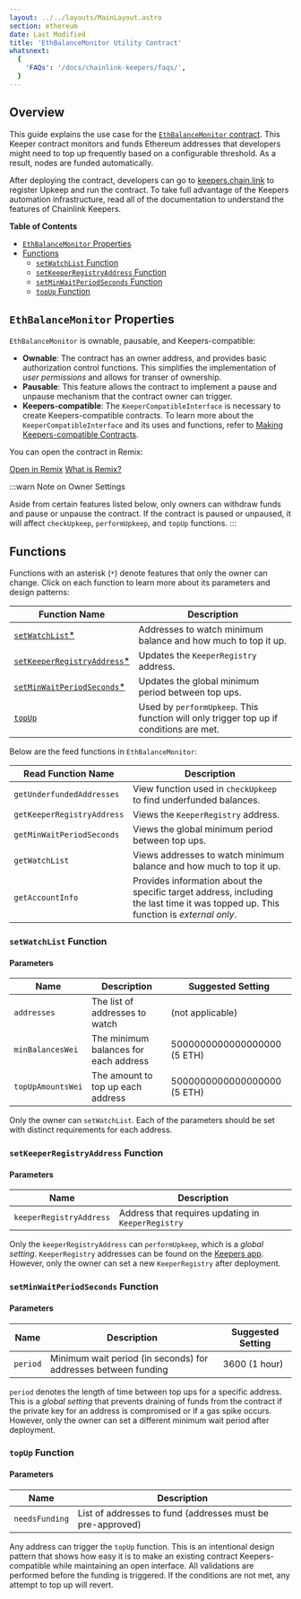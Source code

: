 ```yaml
---
layout: ../../layouts/MainLayout.astro
section: ethereum
date: Last Modified
title: 'EthBalanceMonitor Utility Contract'
whatsnext:
  {
    'FAQs': '/docs/chainlink-keepers/faqs/',
  }
---
```


## Overview
This guide explains the use case for the [`EthBalanceMonitor` contract](https://github.com/smartcontractkit/chainlink/blob/develop/contracts/src/v0.8/upkeeps/EthBalanceMonitor.sol). This Keeper contract monitors and funds Ethereum addresses that developers might need to top up frequently based on a configurable threshold. As a result, nodes are funded automatically.

After deploying the contract, developers can go to [keepers.chain.link](https://keepers.chain.link/) to register Upkeep and run the contract. To take full advantage of the Keepers automation infrastructure, read all of the documentation to understand the features of Chainlink Keepers.

**Table of Contents**
+ [`EthBalanceMonitor` Properties](#ethbalancemonitor-properties)
+ [Functions](#functions)
  + [`setWatchList` Function](#setwatchlist-function)
  + [`setKeeperRegistryAddress` Function](#setkeeperregistryaddress-function)
  + [`setMinWaitPeriodSeconds` Function](#setminwaitperiodseconds-function)
  + [`topUp` Function](#topup-function)

## `EthBalanceMonitor` Properties
`EthBalanceMonitor` is ownable, pausable, and Keepers-compatible:

- **Ownable**: The contract has an owner address, and provides basic authorization control functions. This simplifies the implementation of *user permissions* and allows for transer of ownership.
- **Pausable**: This feature allows the contract to implement a pause and unpause mechanism that the contract owner can trigger.
- **Keepers-compatible**: The `KeeperCompatibleInterface` is necessary to create Keepers-compatible contracts. To learn more about the `KeeperCompatibleInterface` and its uses and functions, refer to [Making Keepers-compatible Contracts](../compatible-contracts/).

You can open the contract in Remix:
<div class="remix-callout">
    <a href="https://remix.ethereum.org/#url=https://docs.chain.link/samples/Keepers/EthBalanceMonitor.sol" target="_blank" >Open in Remix</a>
    <a href="/docs/conceptual-overview/#what-is-remix" >What is Remix?</a>
</div>

:::warn Note on Owner Settings

 Aside from certain features listed below, only owners can withdraw funds and pause or unpause the contract. If the contract is paused or unpaused, it will affect `checkUpkeep`, `performUpkeep`, and `topUp` functions.
:::

## Functions
Functions with an asterisk (`*`) denote features that only the owner can change. Click on each function to learn more about its parameters and design patterns:

| Function Name                   | Description                                                          |
| ------------------------------- | -------------------------------------------------------------------- |
|  [`setWatchList`*](#setwatchlist-function)   | Addresses to watch minimum balance and how much to top it up.                     |
|  [`setKeeperRegistryAddress`*](#setkeeperregistryaddress-function) | Updates the `KeeperRegistry` address. |
|  [`setMinWaitPeriodSeconds`*](#setminwaitperiodseconds-function)    | Updates the global minimum period between top ups. |
|  [`topUp`](#topup-function)   | Used by `performUpkeep`. This function will only trigger top up if conditions are met.  |

Below are the feed functions in `EthBalanceMonitor`:

| Read Function Name                   | Description                                                          |
| ------------------------------- | -------------------------------------------------------------------- |
|  `getUnderfundedAddresses`    | View function used in `checkUpkeep` to find underfunded balances.                    |
|  `getKeeperRegistryAddress` | Views the `KeeperRegistry` address. |
|  `getMinWaitPeriodSeconds`    | Views the global minimum period between top ups. |
|  `getWatchList`    | Views addresses to watch minimum balance and how much to top it up.  |
|  `getAccountInfo`    | Provides information about the specific target address, including the last time it was topped up. This function is *external only*.  |

### `setWatchList` Function

#### Parameters
| Name                            | Description                                                  | Suggested Setting              |
| ------------------------------- | ------------------------------------------------------------ | ------------------------------ |
| `addresses`                    | The list of addresses to watch | (not applicable) |
| `minBalancesWei`                 | The minimum balances for each address | 5000000000000000000 (5 ETH)|
| `topUpAmountsWei`                 | The amount to top up each address | 5000000000000000000 (5 ETH)|

Only the owner can `setWatchList`. Each of the parameters should be set with distinct requirements for each address.

### `setKeeperRegistryAddress` Function

#### Parameters
| Name                            | Description                                                          |
| ------------------------------- | -------------------------------------------------------------------- |
| `keeperRegistryAddress`         | Address that requires updating in `KeeperRegistry`                   |

Only the `keeperRegistryAddress` can `performUpkeep`, which is a *global setting*. `KeeperRegistry` addresses can be found on the [Keepers app](https://keepers.chain.link/). However, only the owner can set a new `KeeperRegistry` after deployment.

### `setMinWaitPeriodSeconds` Function

#### Parameters
| Name                            | Description                                                  | Suggested Setting              |
| ------------------------------- | ------------------------------------------------------------ | ------------------------------ |
| `period`                        | Minimum wait period (in seconds) for addresses between funding |  3600 (1 hour)               |

`period` denotes the length of time between top ups for a specific address. This is a *global setting* that prevents draining of funds from the contract if the private key for an address is compromised or if a gas spike occurs. However, only the owner can set a different minimum wait period after deployment.

### `topUp` Function

#### Parameters
| Name                            | Description                                                          |
| ------------------------------- | -------------------------------------------------------------------- |
| `needsFunding`                  | List of addresses to fund (addresses must be pre-approved)           |

Any address can trigger the `topUp` function. This is an intentional design pattern that shows how easy it is to make an existing contract Keepers-compatible while maintaining an open interface. All validations are performed before the funding is triggered. If the conditions are not met, any attempt to top up will revert.
